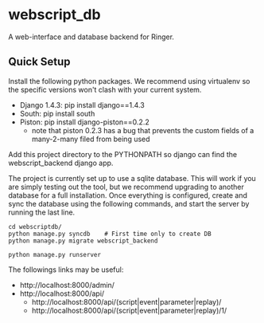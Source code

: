 webscript_db
============

A web-interface and database backend for Ringer.

Quick Setup
-----------------

Install the following python packages. We recommend using virtualenv so
the specific versions won't clash with your current system.

* Django 1.4.3: pip install django==1.4.3
* South: pip install south
* Piston: pip install django-piston==0.2.2
  * note that piston 0.2.3 has a bug that prevents the custom fields of a many-2-many filed from being used

Add this project directory to the PYTHONPATH so django can find the
webscript_backend django app.

The project is currently set up to use a sqlite database. This will work
if you are simply testing out the tool, but we recommend upgrading to
another database for a full installation. Once everything is configured,
create and sync the database using the following commands, and start the server
by running the last line.

    cd webscriptdb/
    python manage.py syncdb    # First time only to create DB
    python manage.py migrate webscript_backend
    
    python manage.py runserver 
  
The followings links may be useful:
* http://localhost:8000/admin/
* http://localhost:8000/api/
  * http://localhost:8000/api/(script|event|parameter|replay)/
  * http://localhost:8000/api/(script|event|parameter|replay)/1/

